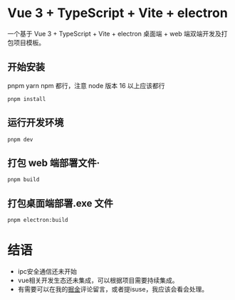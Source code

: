 # Vue 3 + TypeScript + Vite + electron

一个基于 Vue 3 + TypeScript + Vite + electron 桌面端 + web 端双端开发及打包项目模板。

## 开始安装

pnpm yarn npm 都行，注意 node 版本 16 以上应该都行

```
pnpm install
```

## 运行开发环境

```
pnpm dev
```

## 打包 web 端部署文件·

```
pnpm build
```

## 打包桌面端部署.exe 文件

```
pnpm electron:build
```


# 结语

- ipc安全通信还未开始
- vue相关开发生态还未集成，可以根据项目需要持续集成。
- 有需要可以在我的[掘金](https://juejin.cn/post/7248982532727963705#comment)评论留言，或者提isuse，我应该会看会处理。